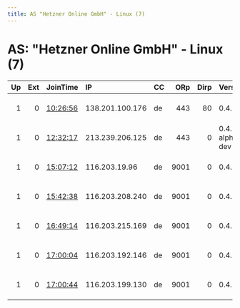 ```yaml
---
title: AS "Hetzner Online GmbH" - Linux (7)
---
```


# AS: "Hetzner Online GmbH" - Linux (7)

|   Up |   Ext | JoinTime                                                                                            | IP              | CC   |   ORp |   Dirp | Version           | Contact                      | Nickname           |   eFamMembers |
|-----:|------:|:----------------------------------------------------------------------------------------------------|:----------------|:-----|------:|-------:|:------------------|:-----------------------------|:-------------------|--------------:|
|    1 |     0 | [10:26:56](https://metrics.torproject.org/rs.html#details/30D6EA3FE0FEAF494C92938D8A2D4A1E7CFACE5F) | 138.201.100.176 | de   |   443 |     80 | 0.4.4.6           | contact at torbox dot org    | relaybox2          |             4 |
|    1 |     0 | [12:32:17](https://metrics.torproject.org/rs.html#details/00A74E045DA680A9A40C22195D3DD7947A2AC9DB) | 213.239.206.125 | de   |   443 |      0 | 0.4.6.0-alpha-dev | 0xFFFFFFFF Random Person     | ididnteditheconfig |             1 |
|    1 |     0 | [15:07:12](https://metrics.torproject.org/rs.html#details/C1C530F39E5DD863E604752122460D2A0E303010) | 116.203.19.96   | de   |  9001 |      0 | 0.4.3.7           | Ignitus Cryptonanus &lt;cryp | cryptonanus        |            10 |
|    1 |     0 | [15:42:38](https://metrics.torproject.org/rs.html#details/AC5A017C8CB2BD4A3F855E25D2D3F6803A26AB43) | 116.203.208.240 | de   |  9001 |      0 | 0.4.3.7           | Ignitus Cryptonanus &lt;cryp | cryptonanus        |            10 |
|    1 |     0 | [16:49:14](https://metrics.torproject.org/rs.html#details/217DAA01F4A8CAFC2BA86C5658302BD2EA785F7C) | 116.203.215.169 | de   |  9001 |      0 | 0.4.3.7           | Ignitus Cryptonanus &lt;cryp | cryptonanus        |            10 |
|    1 |     0 | [17:00:04](https://metrics.torproject.org/rs.html#details/2445F2AD729FD10D0C6FE4AB68B95F1FA3CC19FE) | 116.203.192.146 | de   |  9001 |      0 | 0.4.3.7           | Ignitus Cryptonanus &lt;cryp | cryptonanus        |            10 |
|    1 |     0 | [17:00:44](https://metrics.torproject.org/rs.html#details/C5FCD8492252C4506B35E53D7C5891E4F3EAD1FE) | 116.203.199.130 | de   |  9001 |      0 | 0.4.3.7           | Ignitus Cryptonanus &lt;cryp | cryptonanus        |            10 |
